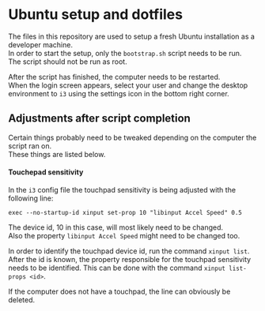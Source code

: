 # Ubuntu setup and dotfiles

The files in this repository are used to setup a fresh Ubuntu installation as a developer machine.  
In order to start the setup, only the `bootstrap.sh` script needs to be run.  
The script should not be run as root.  

After the script has finished, the computer needs to be restarted.  
When the login screen appears, select your user and change the desktop environment to `i3` using the settings icon in the bottom right corner.

## Adjustments after script completion

Certain things probably need to be tweaked depending on the computer the script ran on.  
These things are listed below.  

#### Touchepad sensitivity
In the `i3` config file the touchpad sensitivity is being adjusted with the following line:
```
exec --no-startup-id xinput set-prop 10 "libinput Accel Speed" 0.5
```
The device id, 10 in this case, will most likely need to be changed.  
Also the property `libinput Accel Speed` might need to be changed too.  

In order to identify the touchpad device id, run the command `xinput list`.  
After the id is known, the property responsible for the touchpad sensitivity needs to be identified. This can be done with the command `xinput list-props <id>`.  

If the computer does not have a touchpad, the line can obviously be deleted.  